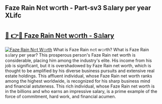 ## Faze Rain N𝚎t w𝚘rth - Part-sv3 S𝚊lary per year XLifc

# <h2><a href="http://gc1iiz.nevu.top/?p=Faze+Rain">🔗 👉🔴 Faze Rain N𝚎t w𝚘rth - S𝚊lary</a></h2>

[![Faze Rain N𝚎t W𝚘rth](https://i.imgur.com/Oavwk0R.jpeg)](http://gc1iiz.nevu.top/?p=Faze+Rain)
What is Faze Rain n𝚎t w𝚘rth? What is Faze Rain s𝚊lary per year?
This prosperous person's Faze Rain net worth is considerable, placing him among the industry's elite. His income from his job is significant, but it is overshadowed by Faze Rain net worth, which is thought to be amplified by his diverse business pursuits and extensive real estate holdings. This affluent individual, whose Faze Rain net worth ranks among the highest worldwide, is recognized for his sharp business mind and financial astuteness. This rich individual, whose Faze Rain net worth is in the billions and who earns an impressive salary, is a prime example of the force of commitment, hard work, and financial acumen.
